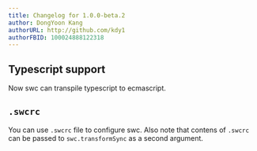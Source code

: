 ```yaml
---
title: Changelog for 1.0.0-beta.2
author: DongYoon Kang
authorURL: http://github.com/kdy1
authorFBID: 100024888122318
---
```


## Typescript support

Now swc can transpile typescript to ecmascript.

## `.swcrc`

You can use `.swcrc` file to configure swc.
Also note that contens of `.swcrc` can be passed to `swc.transformSync` as a second argument.

